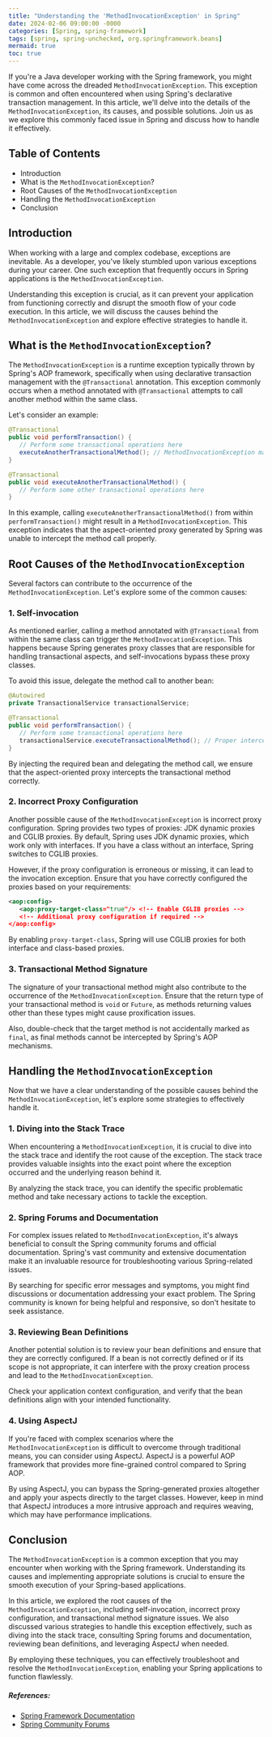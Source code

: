 ```yaml
---
title: "Understanding the 'MethodInvocationException' in Spring"
date: 2024-02-06 09:00:00 -0000
categories: [Spring, spring-framework]
tags: [spring, spring-unchecked, org.springframework.beans]
mermaid: true
toc: true
---
```



If you're a Java developer working with the Spring framework, you might have come across the dreaded `MethodInvocationException`. This exception is common and often encountered when using Spring's declarative transaction management. In this article, we'll delve into the details of the `MethodInvocationException`, its causes, and possible solutions. Join us as we explore this commonly faced issue in Spring and discuss how to handle it effectively.

## Table of Contents
- Introduction
- What is the `MethodInvocationException`?
- Root Causes of the `MethodInvocationException`
- Handling the `MethodInvocationException`
- Conclusion

## Introduction

When working with a large and complex codebase, exceptions are inevitable. As a developer, you've likely stumbled upon various exceptions during your career. One such exception that frequently occurs in Spring applications is the `MethodInvocationException`.

Understanding this exception is crucial, as it can prevent your application from functioning correctly and disrupt the smooth flow of your code execution. In this article, we will discuss the causes behind the `MethodInvocationException` and explore effective strategies to handle it.

## What is the `MethodInvocationException`?

The `MethodInvocationException` is a runtime exception typically thrown by Spring's AOP framework, specifically when using declarative transaction management with the `@Transactional` annotation. This exception commonly occurs when a method annotated with `@Transactional` attempts to call another method within the same class. 

Let's consider an example:

```java
@Transactional
public void performTransaction() {
   // Perform some transactional operations here
   executeAnotherTransactionalMethod(); // MethodInvocationException may be thrown here
}

@Transactional
public void executeAnotherTransactionalMethod() {
   // Perform some other transactional operations here
}
```

In this example, calling `executeAnotherTransactionalMethod()` from within `performTransaction()` might result in a `MethodInvocationException`. This exception indicates that the aspect-oriented proxy generated by Spring was unable to intercept the method call properly.

## Root Causes of the `MethodInvocationException`

Several factors can contribute to the occurrence of the `MethodInvocationException`. Let's explore some of the common causes:

### 1. Self-invocation

As mentioned earlier, calling a method annotated with `@Transactional` from within the same class can trigger the `MethodInvocationException`. This happens because Spring generates proxy classes that are responsible for handling transactional aspects, and self-invocations bypass these proxy classes.

To avoid this issue, delegate the method call to another bean:

```java
@Autowired
private TransactionalService transactionalService;

@Transactional
public void performTransaction() {
   // Perform some transactional operations here
   transactionalService.executeTransactionalMethod(); // Proper interception will occur
}

```

By injecting the required bean and delegating the method call, we ensure that the aspect-oriented proxy intercepts the transactional method correctly.

### 2. Incorrect Proxy Configuration

Another possible cause of the `MethodInvocationException` is incorrect proxy configuration. Spring provides two types of proxies: JDK dynamic proxies and CGLIB proxies. By default, Spring uses JDK dynamic proxies, which work only with interfaces. If you have a class without an interface, Spring switches to CGLIB proxies.

However, if the proxy configuration is erroneous or missing, it can lead to the invocation exception. Ensure that you have correctly configured the proxies based on your requirements:

```xml
<aop:config>
   <aop:proxy-target-class="true"/> <!-- Enable CGLIB proxies -->
   <!-- Additional proxy configuration if required -->
</aop:config>
```

By enabling `proxy-target-class`, Spring will use CGLIB proxies for both interface and class-based proxies.

### 3. Transactional Method Signature

The signature of your transactional method might also contribute to the occurrence of the `MethodInvocationException`. Ensure that the return type of your transactional method is `void` or `Future`, as methods returning values other than these types might cause proxification issues.

Also, double-check that the target method is not accidentally marked as `final`, as final methods cannot be intercepted by Spring's AOP mechanisms.

## Handling the `MethodInvocationException`

Now that we have a clear understanding of the possible causes behind the `MethodInvocationException`, let's explore some strategies to effectively handle it.

### 1. Diving into the Stack Trace

When encountering a `MethodInvocationException`, it is crucial to dive into the stack trace and identify the root cause of the exception. The stack trace provides valuable insights into the exact point where the exception occurred and the underlying reason behind it.

By analyzing the stack trace, you can identify the specific problematic method and take necessary actions to tackle the exception.

### 2. Spring Forums and Documentation

For complex issues related to `MethodInvocationException`, it's always beneficial to consult the Spring community forums and official documentation. Spring's vast community and extensive documentation make it an invaluable resource for troubleshooting various Spring-related issues.

By searching for specific error messages and symptoms, you might find discussions or documentation addressing your exact problem. The Spring community is known for being helpful and responsive, so don't hesitate to seek assistance.

### 3. Reviewing Bean Definitions

Another potential solution is to review your bean definitions and ensure that they are correctly configured. If a bean is not correctly defined or if its scope is not appropriate, it can interfere with the proxy creation process and lead to the `MethodInvocationException`.

Check your application context configuration, and verify that the bean definitions align with your intended functionality.

### 4. Using AspectJ

If you're faced with complex scenarios where the `MethodInvocationException` is difficult to overcome through traditional means, you can consider using AspectJ. AspectJ is a powerful AOP framework that provides more fine-grained control compared to Spring AOP.

By using AspectJ, you can bypass the Spring-generated proxies altogether and apply your aspects directly to the target classes. However, keep in mind that AspectJ introduces a more intrusive approach and requires weaving, which may have performance implications.

## Conclusion

The `MethodInvocationException` is a common exception that you may encounter when working with the Spring framework. Understanding its causes and implementing appropriate solutions is crucial to ensure the smooth execution of your Spring-based applications.

In this article, we explored the root causes of the `MethodInvocationException`, including self-invocation, incorrect proxy configuration, and transactional method signature issues. We also discussed various strategies to handle this exception effectively, such as diving into the stack trace, consulting Spring forums and documentation, reviewing bean definitions, and leveraging AspectJ when needed.

By employing these techniques, you can effectively troubleshoot and resolve the `MethodInvocationException`, enabling your Spring applications to function flawlessly.

##### References:
- [Spring Framework Documentation](https://docs.spring.io/spring/docs/current/spring-framework-reference/)
- [Spring Community Forums](https://spring.io/forum/)